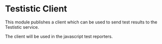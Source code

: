 # Testistic  Client

This module publishes a client which can be used to send test results to the Testistic service.

The client will be used in the javascript test reporters.
